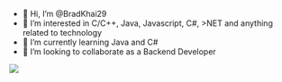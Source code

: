 - 👋 Hi, I’m @BradKhai29
- 👀 I’m interested in C/C++, Java, Javascript, C#, >NET and anything related to technology 
- 🌱 I’m currently learning Java and C#
- 💞️ I’m looking to collaborate as a Backend Developer
<img src="https://i.gifer.com/6M8R.gif"/>
<!--- 📫 How to reach me ... --->

<!---
BradKhai29/BradKhai29 is a ✨ special ✨ repository because its `README.md` (this file) appears on your GitHub profile.
You can click the Preview link to take a look at your changes.
--->

